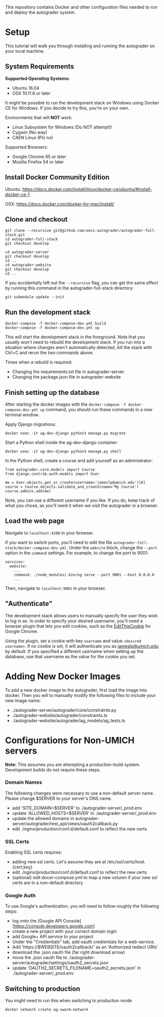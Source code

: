 This repository contains Docker and other configuration files needed to run and deploy the autograder system.

# Setup

This tutorial will walk you through installing and running the autograder on your local machine.

## System Requirements
**Supported Operating Systems:**
- Ubuntu 16.04
- OSX 10.11.6 or later

It _might_ be possible to run the development stack on Windows using Docker CE for Windows. If you decide to try this, you're on your own.

Environments that will **NOT** work:
- Linux Subsystem for Windows (Do NOT attempt!)
- Cygwin (No way)
- CAEN Linux (Plz no)

Supported Browsers:
- Google Chrome 65 or later
- Mozilla Firefox 54 or later

## Install Docker Community Edition
Ubuntu: https://docs.docker.com/install/linux/docker-ce/ubuntu/#install-docker-ce-1

OSX: https://docs.docker.com/docker-for-mac/install/

## Clone and checkout
```
git clone --recursive git@github.com:eecs-autograder/autograder-full-stack.git
cd autograder-full-stack
git checkout develop

cd autograder-server
git checkout develop 
cd ..
cd autograder-website
git checkout develop 
cd ..
```
If you accidentally left out the `--recursive` flag, you can get the same effect by running this command in the autograder-full-stack directory:
```
git submodule update --init
```

## Run the development stack
```
docker-compose -f docker-compose-dev.yml build
docker-compose -f docker-compose-dev.yml up
```
This will start the development stack in the foreground.
Note that you _usually_ won't need to rebuild the development stack.
If you run into a situation where changes aren't automatically detected,
kill the stack with Ctrl+C and rerun the two commands above.

Times when a rebuild is required:
- Changing the requirements.txt file in autograder-server
- Changing the package.json file in autograder-website

## Finish setting up the database
After starting the docker images with the ``docker-compose -f docker-compose-dev.yml up`` command, you should run these commands in a _new_ terminal window.

Apply Django migrations:
```
docker exec -it ag-dev-django python3 manage.py migrate
```
Start a Python shell inside the ag-dev-django container:
```
docker exec -it ag-dev-django python3 manage.py shell
```
In the Python shell, create a course and add yourself as an administrator:
```
from autograder.core.models import Course
from django.contrib.auth.models import User

me = User.objects.get_or_create(username='jameslp@umich.edu')[0]
course = Course.objects.validate_and_create(name='My Course')
course.admins.add(me)
```
Note, you can use a different username if you like. If you do, keep track of what you chose, as you'll need it when we visit the autograder in a browser.

## Load the web page
Navigate to `localhost:4200` in your browser.

If you want to switch ports, you'll need to edit the file `autograder-full-stack/docker-compose-dev.yml`.
Under the `website` block, change the `--port` option in the `command` settings. For example, to change the port to 9001:
```
services:
  website:
    ...
    command: ./node_modules/.bin/ng serve --port 9001 --host 0.0.0.0
    ...
```
Then, navigate to `localhost:9001` in your browser.

## "Authenticate"
The development stack allows users to manually specify the user they wish to log in as.
In order to specify your desired username, you'll need a browser plugin that lets you edit cookies, such as the
[EditThisCookie](https://chrome.google.com/webstore/detail/editthiscookie/fngmhnnpilhplaeedifhccceomclgfbg?hl=en) for Google Chrome.

Using the plugin, set a cookie with key `username` and value `<desired username>`.
If no cookie is set, it will authenticate you as jameslp@umich.edu by default.
If you specified a different username when setting up the database, use that username
as the value for the cookie you set.


# Adding New Docker Images 

To add a new docker image to the autograder, first load the image into docker.  Then you will to 
manually modify the following files to include your new image name:

  * ./autograder-server/autograder/core/constraints.py
  * ./autograder-website/autograder/constraints.ts
  * ./autograder-website/autograder/ag_models/ag_tests.ts
  
  
# Configurations for Non-UMICH servers

**Note:** This assumes you are attempting a production-build system.  
Development builds do not require these steps. 

### Domain Names

The following changes were necessary to use a non-default server name.  
Please change $SERVER to your server's DNS name.  

 * add 'SITE_DOMAIN=$SERVER' to ./autograder-server/_prod.env
 * update 'ALLOWED_HOSTS=$SERVER' in ./autograder-server/_prod.env
 * update the allowed domains in autograder-server/autograder/rest_api/views/oauth2callback.py
 * edit ./nginx/production/conf.d/default.conf to reflect the new certs

### SSL Certs

Enabling SSL certs requires:
 * adding new ssl certs.  Let's assume they are at /etc/ssl/certs/host.{cert,key}
 * edit ./nginx/production/conf.d/default.conf to reflect the new certs
 * (optional) edit docer-compose.yml to map a new volumn if your new ssl certs are in a non-default directory

### Google Auth

To use Google's authentication, you will need to follow roughly the following steps:

 * log onto the [Google API Console][https://console.developers.google.com]
 * create a new project with your correct domain login
 * add Google+ API service to your project
 * Under the "Credientials" tab, add oauth credientials for a web-service. 
 * Add 'https://$WEBSITE/oauth2callback/' as an 'Authorized rediect URIs'
 * download the .json oauth file (far right download arrow)
 * move the .json oauth file to ./autograder-server/autograder/settings/oauth2_secrets.json
 * update 'OAUTH2_SECRETS_FILENAME=oauth2_secrets.json' in ./autograder-server/_prod.env

## Switching to production

You might need to run this when switching to production mode

``` docker network create ag-swarm-network ```	
